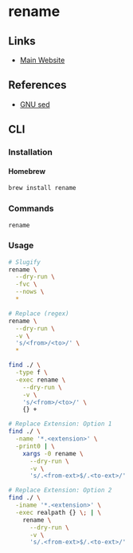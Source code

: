 # rename

## Links

- [Main Website](http://plasmasturm.org/code/rename/)

## References

- [GNU sed](/gnu-sed#examples)

## CLI

### Installation

#### Homebrew

```sh
brew install rename
```

### Commands

```sh
rename
```

### Usage

```sh
# Slugify
rename \
  --dry-run \
  -fvc \
  --nows \
  *

# Replace (regex)
rename \
  --dry-run \
  -v \
  's/<from>/<to>/' \
  *

find ./ \
  -type f \
  -exec rename \
    --dry-run \
    -v \
    's/<from>/<to>/' \
    {} +

# Replace Extension: Option 1
find ./ \
  -name '*.<extension>' \
  -print0 | \
    xargs -0 rename \
      --dry-run \
      -v \
      's/.<from-ext>$/.<to-ext>/'

# Replace Extension: Option 2
find ./ \
  -iname '*.<extension>' \
  -exec realpath {} \; | \
    rename \
      --dry-run \
      -v \
      's/.<from-ext>$/.<to-ext>/'
```
